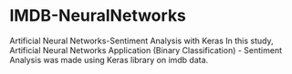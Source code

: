 # IMDB-NeuralNetworks
Artificial Neural Networks-Sentiment Analysis with Keras
In this study, Artificial Neural Networks Application (Binary Classification) - Sentiment Analysis was made using Keras library on imdb data.

